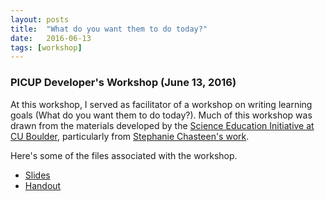 ```yaml
---
layout: posts
title:  "What do you want them to do today?"
date:   2016-06-13
tags: [workshop]
---
```


### PICUP Developer's Workshop (June 13, 2016)

At this workshop, I served as facilitator of a workshop on writing learning goals (What do you want them to do today?). Much of this workshop was drawn from the materials developed by the [Science Education Initiative at CU Boulder][sei], particularly from [Stephanie Chasteen's work][stephwork].

Here's some of the files associated with the workshop.

* [Slides][slides]
* [Handout][handout]

[slides]: https://github.com/dannycab/dannycab.github.io/blob/master/assets/docs/2016-PICUP/2016_PICUPLearningGoalWorkshop.pdf
[handout]: https://github.com/dannycab/dannycab.github.io/blob/master/assets/docs/2016-PICUP/2016_PICUPLearningGoalsWorkshop_Handout.pdf
[sei]: http://www.colorado.edu/sei/fac-resources/workshops-clickers-materials-LG.htm
[stephwork]: http://sciencegeekgirl.com/
